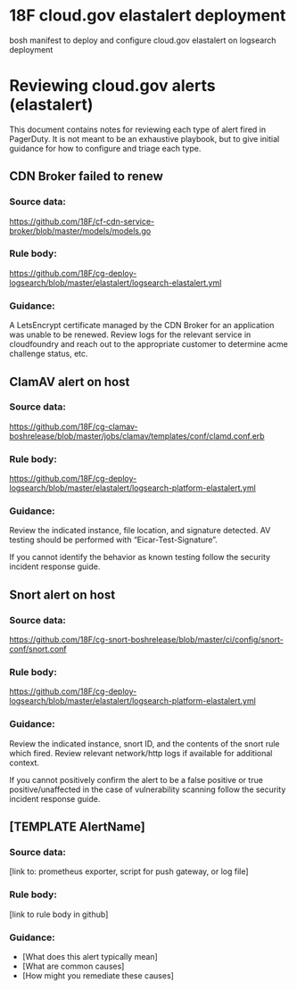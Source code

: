 # 18F cloud.gov elastalert deployment
bosh manifest to deploy and configure cloud.gov elastalert on logsearch deployment

# Reviewing cloud.gov alerts (elastalert)
This document contains notes for reviewing each type of alert fired in PagerDuty. It is not meant to be an exhaustive playbook, but to give initial guidance for how to configure and triage each type.

## CDN Broker failed to renew
### Source data:
https://github.com/18F/cf-cdn-service-broker/blob/master/models/models.go
### Rule body:
https://github.com/18F/cg-deploy-logsearch/blob/master/elastalert/logsearch-elastalert.yml
### Guidance:
A LetsEncrypt certificate managed by the CDN Broker for an application was unable to be renewed. Review logs for the relevant service in cloudfoundry and reach out to the appropriate customer to determine acme challenge status, etc.

## ClamAV alert on host
### Source data:
https://github.com/18F/cg-clamav-boshrelease/blob/master/jobs/clamav/templates/conf/clamd.conf.erb
### Rule body:
https://github.com/18F/cg-deploy-logsearch/blob/master/elastalert/logsearch-platform-elastalert.yml
### Guidance:
Review the indicated instance, file location, and signature detected. AV testing should be performed with “Eicar-Test-Signature”.

If you cannot identify the behavior as known testing follow the security incident response guide.

## Snort alert on host
### Source data:
https://github.com/18F/cg-snort-boshrelease/blob/master/ci/config/snort-conf/snort.conf
### Rule body:
https://github.com/18F/cg-deploy-logsearch/blob/master/elastalert/logsearch-platform-elastalert.yml
### Guidance:
Review the indicated instance, snort ID, and the contents of the snort rule which fired. Review relevant network/http logs if available for additional context.

If you cannot positively confirm the alert to be a false positive or true positive/unaffected in the case of vulnerability scanning follow the security incident response guide.

## [TEMPLATE AlertName]
### Source data:
[link to: prometheus exporter, script for push gateway, or log file]
### Rule body:
[link to rule body in github]
### Guidance:
- [What does this alert typically mean]
- [What are common causes]
- [How might you remediate these causes]
